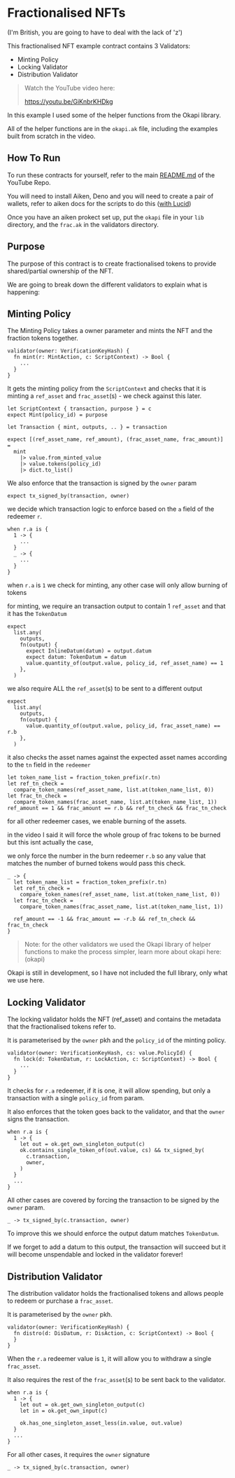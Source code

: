 # Fractionalised NFTs

(I'm British, you are going to have to deal with the lack of 'z')

This fractionalised NFT example contract contains 3 Validators:
  - Minting Policy
  - Locking Validator
  - Distribution Validator

> Watch the YouTube video here:
>
> https://youtu.be/GiKnbrKHDkg

In this example I used some of the helper functions from the Okapi library. 

All of the helper functions are in the `okapi.ak` file, including the examples built from scratch in the video.

## How To Run

To run these contracts for yourself, refer to the main [README.md](../README.md) of the YouTube Repo.

You will need to install Aiken, Deno and you will need to create a pair of wallets, refer to aiken docs for the scripts to do this ([with Lucid](https://aiken-lang.org/example--hello-world/end-to-end/lucid))

Once you have an aiken prokect set up, put the `okapi` file in your `lib` directory, and the `frac.ak` in the validators directory.

## Purpose

The purpose of this contract is to create fractionalised tokens to provide shared/partial ownership of the NFT.

We are going to break down the different validators to explain what is happening:

## Minting Policy 

The Minting Policy takes a owner parameter and mints the NFT and the fraction tokens together.

```
validator(owner: VerificationKeyHash) {
  fn mint(r: MintAction, c: ScriptContext) -> Bool {
    ...
  }
}
```

It gets the minting policy from the `ScriptContext` and checks that it is minting a `ref_asset` and `frac_asset`(s) - we check against this later.

```
let ScriptContext { transaction, purpose } = c
expect Mint(policy_id) = purpose

let Transaction { mint, outputs, .. } = transaction

expect [(ref_asset_name, ref_amount), (frac_asset_name, frac_amount)] =
  mint
    |> value.from_minted_value
    |> value.tokens(policy_id)
    |> dict.to_list()
```

We also enforce that the transaction is signed by the `owner` param

```
expect tx_signed_by(transaction, owner)
```

we decide which transaction logic to enforce based on the `a` field of the redeemer `r`.

```
when r.a is {
  1 -> {
    ...
  }
  _ -> {
    ...
  }
}
```

when `r.a` is `1` we check for minting, any other case will only allow burning of tokens

for minting, we require an transaction output to contain 1 `ref_asset` and that it has the `TokenDatum`

```
expect
  list.any(
    outputs,
    fn(output) {
      expect InlineDatum(datum) = output.datum
      expect datum: TokenDatum = datum
      value.quantity_of(output.value, policy_id, ref_asset_name) == 1
    },
  )
```

we also require ALL the `ref_asset`(s) to be sent to a different output

```
expect
  list.any(
    outputs,
    fn(output) {
      value.quantity_of(output.value, policy_id, frac_asset_name) == r.b
    },
  )
```

it also checks the asset names against the expected asset names according to the `tn` field in the `redeemer`

```
let token_name_list = fraction_token_prefix(r.tn)
let ref_tn_check =
  compare_token_names(ref_asset_name, list.at(token_name_list, 0))
let frac_tn_check =
  compare_token_names(frac_asset_name, list.at(token_name_list, 1))
ref_amount == 1 && frac_amount == r.b && ref_tn_check && frac_tn_check
```

for all other redeemer cases, we enable burning of the assets.

in the video I said it will force the whole group of frac tokens to be burned but this isnt actually the case,

we only force the number in the burn redeemer `r.b` so any value that matches the number of burned tokens would pass this check.

```
_ -> {
  let token_name_list = fraction_token_prefix(r.tn)
  let ref_tn_check =
    compare_token_names(ref_asset_name, list.at(token_name_list, 0))
  let frac_tn_check =
    compare_token_names(frac_asset_name, list.at(token_name_list, 1))

  ref_amount == -1 && frac_amount == -r.b && ref_tn_check && frac_tn_check
}

```

> Note: for the other validators we used the Okapi library of helper functions to make the process simpler, learn more about okapi here:
(okapi)

Okapi is still in development, so I have not included the full library, only what we use here.

## Locking Validator

The locking validator holds the NFT (ref_asset) and contains the metadata that the fractionalised tokens refer to.

It is parameterised by the `owner` pkh and the `policy_id` of the minting policy.

```
validator(owner: VerificationKeyHash, cs: value.PolicyId) {
  fn lock(d: TokenDatum, r: LockAction, c: ScriptContext) -> Bool {
    ...
  }
}
```

It checks for `r.a` redeemer, if it is one, it will allow spending, but only a transaction with a single `policy_id` from param. 

It also enforces that the token goes back to the validator, and that the `owner` signs the transaction. 

```
when r.a is {
  1 -> {
    let out = ok.get_own_singleton_output(c)
    ok.contains_single_token_of(out.value, cs) && tx_signed_by(
      c.transaction,
      owner,
    )
  }
  ...
}
```

All other cases are covered by forcing the transaction to be signed by the `owner` param.

```
_ -> tx_signed_by(c.transaction, owner)
```

To improve this we should enforce the output datum matches `TokenDatum`. 

If we forget to add a datum to this output, the transaction will succeed but it will become unspendable and locked in the validator forever!

## Distribution Validator

The distribution validator holds the fractionalised tokens and allows people to redeem or purchase a `frac_asset`.

It is parameterised by the `owner` pkh.

```
validator(owner: VerificationKeyHash) {
  fn distro(d: DisDatum, r: DisAction, c: ScriptContext) -> Bool {
  }
}
```

When the `r.a` redeemer value is `1`, it will allow you to withdraw a single `frac_asset`.

It also requires the rest of the `frac_asset`(s) to be sent back to the validator.

```
when r.a is {
  1 -> {
    let out = ok.get_own_singleton_output(c)
    let in = ok.get_own_input(c)

    ok.has_one_singleton_asset_less(in.value, out.value)
  }
  ...
}
```

For all other cases, it requires the `owner` signature

```
_ -> tx_signed_by(c.transaction, owner)
```
